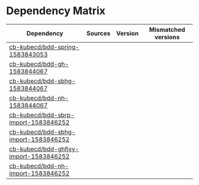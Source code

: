 # Dependency Matrix

Dependency | Sources | Version | Mismatched versions
---------- | ------- | ------- | -------------------
[cb-kubecd/bdd-spring-1583843053](https://github.com/cb-kubecd/bdd-spring-1583843053.git) |  | []() | 
[cb-kubecd/bdd-gh-1583844067](https://github.com/cb-kubecd/bdd-gh-1583844067.git) |  | []() | 
[cb-kubecd/bdd-sbhg-1583844067](https://github.com/cb-kubecd/bdd-sbhg-1583844067.git) |  | []() | 
[cb-kubecd/bdd-nh-1583844067](https://github.com/cb-kubecd/bdd-nh-1583844067.git) |  | []() | 
[cb-kubecd/bdd-sbrp-import-1583846252](https://github.com/cb-kubecd/bdd-sbrp-import-1583846252.git) |  | []() | 
[cb-kubecd/bdd-sbhg-import-1583846252](https://github.com/cb-kubecd/bdd-sbhg-import-1583846252.git) |  | []() | 
[cb-kubecd/bdd-ghfjxy-import-1583846252](https://github.com/cb-kubecd/bdd-ghfjxy-import-1583846252.git) |  | []() | 
[cb-kubecd/bdd-nh-import-1583846252](https://github.com/cb-kubecd/bdd-nh-import-1583846252.git) |  | []() | 
